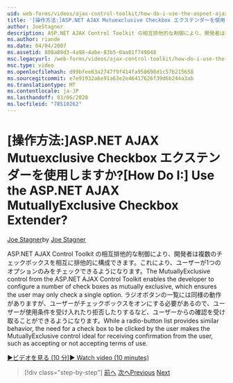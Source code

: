 ```yaml
---
uid: web-forms/videos/ajax-control-toolkit/how-do-i-use-the-aspnet-ajax-mutuallyexclusive-checkbox-extender
title: '[操作方法:]ASP.NET AJAX Mutuexclusive Checkbox エクステンダーを使用しますか? | Microsoft Docs'
author: JoeStagner
description: ASP.NET AJAX Control Toolkit の相互排他的な制御により、開発者は複数のチェックボックスを相互に排他的に構成することができます。
ms.author: riande
ms.date: 04/04/2007
ms.assetid: 808a89d3-4a98-4abe-83b5-0aa01f749048
msc.legacyurl: /web-forms/videos/ajax-control-toolkit/how-do-i-use-the-aspnet-ajax-mutuallyexclusive-checkbox-extender
msc.type: video
ms.openlocfilehash: d99bfee63a2747f9f414fa950698d1c57b215658
ms.sourcegitcommit: e7e91932a6e91a63e2e46417626f39d6b244a3ab
ms.translationtype: MT
ms.contentlocale: ja-JP
ms.lasthandoff: 03/06/2020
ms.locfileid: "78510262"
---
```

# <a name="how-do-i-use-the-aspnet-ajax-mutuallyexclusive-checkbox-extender"></a><span data-ttu-id="4fec5-104">[操作方法:]ASP.NET AJAX Mutuexclusive Checkbox エクステンダーを使用しますか?</span><span class="sxs-lookup"><span data-stu-id="4fec5-104">[How Do I:] Use the ASP.NET AJAX MutuallyExclusive Checkbox Extender?</span></span>

<span data-ttu-id="4fec5-105">[Joe Stagner](https://github.com/JoeStagner)</span><span class="sxs-lookup"><span data-stu-id="4fec5-105">by [Joe Stagner](https://github.com/JoeStagner)</span></span>

<span data-ttu-id="4fec5-106">ASP.NET AJAX Control Toolkit の相互排他的な制御により、開発者は複数のチェックボックスを相互に排他的に構成できます。これにより、ユーザーが1つのオプションのみをチェックできるようになります。</span><span class="sxs-lookup"><span data-stu-id="4fec5-106">The MutuallyExclusive control from the ASP.NET AJAX Control Toolkit enables the developer to configure a number of check boxes as mutually exclusive, which ensures the user may only check a single option.</span></span> <span data-ttu-id="4fec5-107">ラジオボタンの一覧には同様の動作がありますが、ユーザーがチェックボックスをオンにする必要があるので、ユーザーが使用条件を受け入れたり拒否したりするなど、ユーザーからの確認を受け取ることができるようになります。</span><span class="sxs-lookup"><span data-stu-id="4fec5-107">While a radio-button list provides similar behavior, the need for a check box to be clicked by the user makes the MutuallyExclusive control ideal for receiving confirmation from the user, such as accepting or not accepting terms of use.</span></span>

[<span data-ttu-id="4fec5-108">&#9654;ビデオを見る (10 分)</span><span class="sxs-lookup"><span data-stu-id="4fec5-108">&#9654; Watch video (10 minutes)</span></span>](https://channel9.msdn.com/Blogs/ASP-NET-Site-Videos/how-do-i-use-the-aspnet-ajax-mutuallyexclusive-checkbox-extender)

> [!div class="step-by-step"]
> <span data-ttu-id="4fec5-109">[前へ](how-do-i-use-the-aspnet-ajax-maskededit-controls.md)
> [次へ](how-do-i-use-the-aspnet-ajax-nobot-control.md)</span><span class="sxs-lookup"><span data-stu-id="4fec5-109">[Previous](how-do-i-use-the-aspnet-ajax-maskededit-controls.md)
[Next](how-do-i-use-the-aspnet-ajax-nobot-control.md)</span></span>
